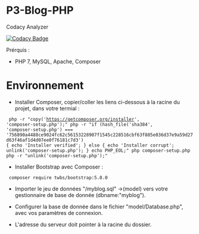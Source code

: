 # P3-Blog-PHP

Codacy Analyzer 

 [![Codacy Badge](https://app.codacy.com/project/badge/Grade/e00ded7cf8ea4e27bf02338e6926fba6)](https://www.codacy.com/gh/DmsG85/P3-Blog-PHP/dashboard?utm_source=github.com&amp;utm_medium=referral&amp;utm_content=DmsG85/P3-Blog-PHP&amp;utm_campaign=Badge_Grade)

Prérquis :
* PHP 7, MySQL, Apache, Composer


# Environnement

* Installer Composer, copier/coller les liens ci-dessous à la racine du projet, dans votre termial :

<code> php -r "copy('https://getcomposer.org/installer', 'composer-setup.php');"
php -r "if (hash_file('sha384', 'composer-setup.php') === '756890a4488ce9024fc62c56153228907f1545c228516cbf63f885e036d37e9a59d27d63f46af1d4d07ee0f76181c7d3') { echo 'Installer verified'; } else { echo 'Installer corrupt'; unlink('composer-setup.php'); } echo PHP_EOL;"
php composer-setup.php
php -r "unlink('composer-setup.php');" </code>



* Installer Bootstrap avec Composer :

<code> composer require twbs/bootstrap:5.0.0 </code>




* Importer le jeu de données "/myblog.sql" ->(model) vers votre gestionnaire de base de donnée (dbname:"myblog").

* Configurer la base de donnée dans le fichier "model/Database.php", avec vos paramètres de connexion.

* L'adresse du serveur doit pointer à la racine du dossier.
